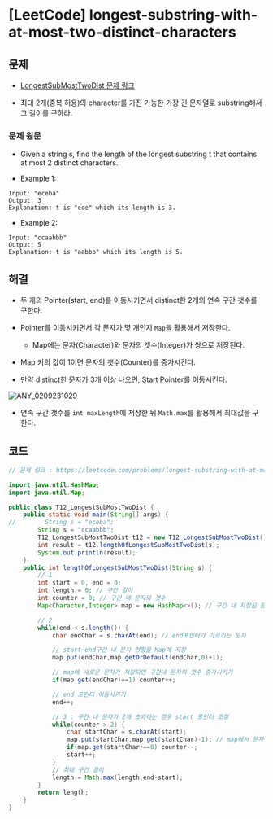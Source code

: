 # [LeetCode] longest-substring-with-at-most-two-distinct-characters

## 문제

- [LongestSubMostTwoDist 문제 링크](https://leetcode.com/problems/longest-substring-with-at-most-two-distinct-characters/)

- 최대 2개(중복 허용)의 character를 가진 가능한 가장 긴 문자열로 substring해서 그 길이를 구하라.

### 문제 원문
- Given a string s, find the length of the longest substring t  that contains at most 2 distinct characters.

- Example 1:

```
Input: "eceba"
Output: 3
Explanation: t is "ece" which its length is 3.
```

- Example 2:

```
Input: "ccaabbb"
Output: 5
Explanation: t is "aabbb" which its length is 5.
```


## 해결

- 두 개의 Pointer(start, end)를 이동시키면서 distinct한 2개의 연속 구간 갯수를 구한다.

- Pointer를 이동시키면서 각 문자가 몇 개인지 `Map`을 활용해서 저장한다.
  - Map에는 문자(Character)와 문자의 갯수(Integer)가 쌍으로 저장된다. 

- Map 키의 값이 1이면 문자의 갯수(Counter)를 증가시킨다.

- 만약 distinct한 문자가 3개 이상 나오면, Start Pointer를 이동시킨다.

![ANY_0209231029](https://user-images.githubusercontent.com/66978721/107375436-17628e00-6b2c-11eb-9e51-6d6a68440e5e.gif)

- 연속 구간 갯수를 `int maxLength`에 저장한 뒤 `Math.max`를 활용해서 최대값을 구한다.

## 코드

```java
// 문제 링크 : https://leetcode.com/problems/longest-substring-with-at-most-two-distinct-characters/

import java.util.HashMap;
import java.util.Map;

public class T12_LongestSubMostTwoDist {
    public static void main(String[] args) {
//        String s = "eceba";
        String s = "ccaabbb";
        T12_LongestSubMostTwoDist t12 = new T12_LongestSubMostTwoDist();
        int result = t12.lengthOfLongestSubMostTwoDist(s);
        System.out.println(result);
    }
    public int lengthOfLongestSubMostTwoDist(String s) {
        // 1
        int start = 0, end = 0;
        int length = 0; // 구간 길이
        int counter = 0; // 구간 내 문자의 갯수
        Map<Character,Integer> map = new HashMap<>(); // 구간 내 저장된 문자

        // 2
        while(end < s.length()) {
            char endChar = s.charAt(end); // end포인터가 가르키는 문자

            // start~end구간 내 문자 현황을 Map에 저장
            map.put(endChar,map.getOrDefault(endChar,0)+1);

            // map에 새로운 문자가 저장되면 구간내 문자의 갯수 증가시키기
            if(map.get(endChar)==1) counter++;

            // end 포인터 이동시키기
            end++;

            // 3 : 구간 내 문자가 2개 초과하는 경우 start 포인터 조정
            while(counter > 2) {
                char startChar = s.charAt(start);
                map.put(startChar,map.get(startChar)-1); // map에서 문자 하나 빼기
                if(map.get(startChar)==0) counter--;
                start++;
            }
            // 최대 구간 길이
            length = Math.max(length,end-start);
        }
        return length;
    }
}
```

